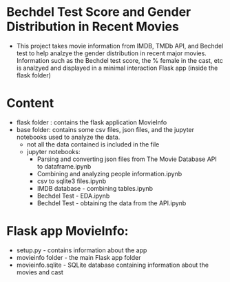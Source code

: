 # Bechdel Test Score and Gender Distribution in Recent Movies
* This project takes movie information from IMDB, TMDb API, and Bechdel test to help analzye the gender distribution in recent major movies. Information such as the Bechdel test score, the % female in the cast, etc is analzyed and displayed in a minimal interaction Flask app (inside the flask folder)

# Content
* flask folder : contains the flask application MovieInfo
* base folder: contains some csv files, json files, and the jupyter notebooks used to analyze the data.
    * not all the data contained is included in the file
    * jupyter notebooks:
        * Parsing and converting json files from The Movie Database API to dataframe.ipynb
        * Combining and analyzing people information.ipynb
        * csv to sqlite3 files.ipynb
        * IMDB database - combining tables.ipynb
        * Bechdel Test - EDA.ipynb
        * Bechdel Test - obtaining the data from the API.ipynb

# Flask app MovieInfo:
* setup.py - contains information about the app
* movieinfo folder - the main Flask app folder
* movieinfo.sqlite - SQLite database containing information about the movies and cast